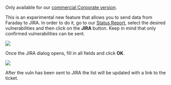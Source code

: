Only available for our [commercial Corporate version](https://www.faradaysec.com/#download).

This is an experimental new feature that allows you to send data from Faraday to JIRA. In order to do it, go to our [Status Report](https://github.com/infobyte/faraday/wiki/Status-report), select the desired vulnerabilities and then click on the **JIRA** button. Keep in mind that only confirmed vulnerabilities can be sent.

![](https://raw.githubusercontent.com/wiki/infobyte/faraday/images/faraday_statusreport_jira_button.png)

Once the JIRA dialog opens, fill in all fields and click **OK**.

![](https://raw.githubusercontent.com/wiki/infobyte/faraday/images/faraday_statusreport_jira_dialog.png)

After the vuln has been sent to JIRA the list will be updated with a link to the ticket.